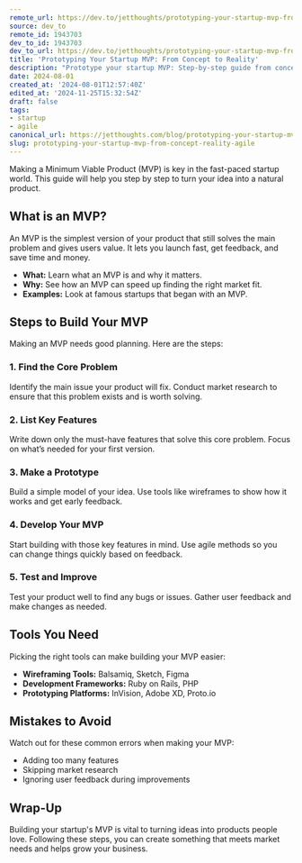 ```yaml
---
remote_url: https://dev.to/jetthoughts/prototyping-your-startup-mvp-from-concept-to-reality-27ap
source: dev_to
remote_id: 1943703
dev_to_id: 1943703
dev_to_url: https://dev.to/jetthoughts/prototyping-your-startup-mvp-from-concept-to-reality-27ap
title: 'Prototyping Your Startup MVP: From Concept to Reality'
description: "Prototype your startup MVP: Step-by-step guide from concept to reality. Learn agile development, validation strategies, launch your product efficiently ✓"
date: 2024-08-01
created_at: '2024-08-01T12:57:40Z'
edited_at: '2024-11-25T15:32:54Z'
draft: false
tags:
- startup
- agile
canonical_url: https://jetthoughts.com/blog/prototyping-your-startup-mvp-from-concept-reality-agile/
slug: prototyping-your-startup-mvp-from-concept-reality-agile
---
```

Making a Minimum Viable Product (MVP) is key in the fast-paced startup world. This guide will help you step by step to turn your idea into a natural product.

## What is an MVP?

An MVP is the simplest version of your product that still solves the main problem and gives users value. It lets you launch fast, get feedback, and save time and money.

- **What:** Learn what an MVP is and why it matters.
- **Why:** See how an MVP can speed up finding the right market fit.
- **Examples:** Look at famous startups that began with an MVP.

## Steps to Build Your MVP

Making an MVP needs good planning. Here are the steps:

### 1. Find the Core Problem

Identify the main issue your product will fix. Conduct market research to ensure that this problem exists and is worth solving.

### 2. List Key Features

Write down only the must-have features that solve this core problem. Focus on what’s needed for your first version.

### 3. Make a Prototype

Build a simple model of your idea. Use tools like wireframes to show how it works and get early feedback.

### 4. Develop Your MVP

Start building with those key features in mind. Use agile methods so you can change things quickly based on feedback.

### 5. Test and Improve

Test your product well to find any bugs or issues. Gather user feedback and make changes as needed.

## Tools You Need

Picking the right tools can make building your MVP easier:

- **Wireframing Tools:** Balsamiq, Sketch, Figma
- **Development Frameworks:** Ruby on Rails, PHP
- **Prototyping Platforms:** InVision, Adobe XD, Proto.io

## Mistakes to Avoid

Watch out for these common errors when making your MVP:

- Adding too many features
- Skipping market research
- Ignoring user feedback during improvements

## Wrap-Up

Building your startup's MVP is vital to turning ideas into products people love. Following these steps, you can create something that meets market needs and helps grow your business.
